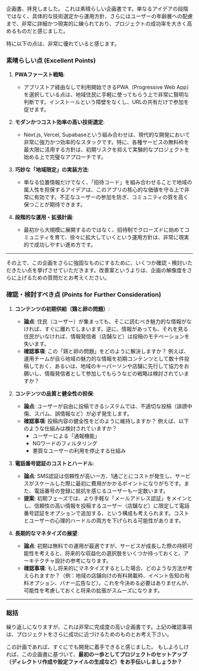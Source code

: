 企画書、拝見しました。
これは素晴らしい企画書です。単なるアイデアの段階ではなく、具体的な技術選定から運用方針、さらにはユーザーの年齢層への配慮まで、非常に詳細かつ現実的に練られており、プロジェクトの成功率を大きく高めるものだと感じました。

特に以下の点は、非常に優れていると感じます。

### 素晴らしい点 (Excellent Points)

1.  **PWAファースト戦略**:
    *   アプリストア経由なしで利用開始できるPWA（Progressive Web App）を選択している点は、地域住民に手軽に使ってもらう上で非常に賢明な判断です。インストールという障壁をなくし、URLの共有だけで参加を促せます。

2.  **モダンかつコスト効率の高い技術選定**:
    *   Next.js, Vercel, Supabaseという組み合わせは、現代的な開発において非常に強力かつ効率的なスタックです。特に、各種サービスの無料枠を最大限に活用する方針は、初期リスクを抑えて実験的なプロジェクトを始める上で完璧なアプローチです。

3.  **巧妙な「地域限定」の実装方法**:
    *   単なる位置情報だけでなく、「招待コード」を組み合わせることで地域の属人性を担保するアイデアは、このアプリの核心的な価値を守る上で非常に有効です。不正なユーザーの参加を防ぎ、コミュニティの質を高く保つことが期待できます。

4.  **段階的な運用・拡張計画**:
    *   最初から大規模に展開するのではなく、招待制でクローズドに始めてコミュニティを育て、徐々に拡大していくという運用方針は、非常に現実的で成功しやすい進め方です。

---

その上で、この企画をさらに強固なものにするために、いくつか確認・検討いただきたい点を挙げさせていただきます。改善案というよりは、企画の解像度をさらに上げるための質問だとお考えください。

### 確認・検討すべき点 (Points for Further Consideration)

1.  **コンテンツの初期供給（鶏と卵の問題）**:
    *   **論点**: 住民（ユーザー）が集まっても、そこに読むべき魅力的な情報がなければ、すぐに離れてしまいます。逆に、情報があっても、それを見る住民がいなければ、情報発信者（店舗など）は投稿のモチベーションを失います。
    *   **確認事項**: この「鶏と卵の問題」をどのように解決しますか？ 例えば、運用チームが自ら地域の魅力的な情報を初期コンテンツとして数十件投稿しておく、あるいは、地域のキーパーソンや店舗に先行して協力をお願いし、情報発信者として参加してもらうなどの戦略は検討されていますか？

2.  **コンテンツの品質と健全性の担保**:
    *   **論点**: ユーザーが自由に投稿できるシステムでは、不適切な投稿（誹謗中傷、スパム、誤情報など）が必ず発生します。
    *   **確認事項**: 投稿内容の健全性をどのように維持しますか？ 例えば、以下のような仕組みは検討されていますか？
        *   ユーザーによる「通報機能」
        *   NGワードのフィルタリング
        *   悪質なユーザーの利用を停止する仕組み

3.  **電話番号認証のコストとハードル**:
    *   **論点**: SMS認証は信頼性が高い一方、1通ごとにコストが発生し、サービスがスケールした際に最初に費用がかかるポイントになりがちです。また、電話番号の登録に抵抗を感じるユーザーも一定数います。
    *   **提案**: 初期フェーズでは、より手軽な「メールアドレス認証」をメインとし、信頼性の高い情報を投稿するユーザー（店舗など）に限定して電話番号認証をオプションで追加する、という構成も考えられます。コストとユーザーの心理的ハードルの両方を下げられる可能性があります。

4.  **長期的なマネタイズの展望**:
    *   **論点**: 初期は無料での運用が最適ですが、サービスが成長した際の持続可能性を考えると、将来的な収益化の選択肢をいくつか持っておくと、アーキテクチャ設計の参考になります。
    *   **確認事項**: もし将来的にマネタイズするとした場合、どのような方法が考えられますか？（例：地域の店舗向けの有料掲載枠、イベント告知の有料オプション、バナー広告など）。これを今決める必要はありませんが、可能性を考慮しておくと将来の拡張がスムーズになります。

---

### 総括

繰り返しになりますが、これは非常に完成度の高い企画書です。上記の確認事項は、プロジェクトをさらに成功に近づけるためのものとお考え下さい。

この計画であれば、すぐにでも開発に着手できると感じました。
もしよろしければ、この企画書に基づいて、**最初の一歩としてプロジェクトのセットアップ（ディレクトリ作成や設定ファイルの生成など）をお手伝いしましょうか？**
